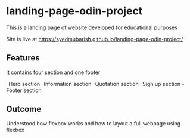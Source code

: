 # landing-page-odin-project

This is a landing page of website developed for educational purposes

Site is live at https://syedmubarish.github.io/landing-page-odin-project/

## Features

It contains four section and one footer

-Hero section
-Information section
-Quotation section
-Sign up section
-Footer section

## Outcome

Understood how flexbox works and how to layout a full webpage using flexbox
